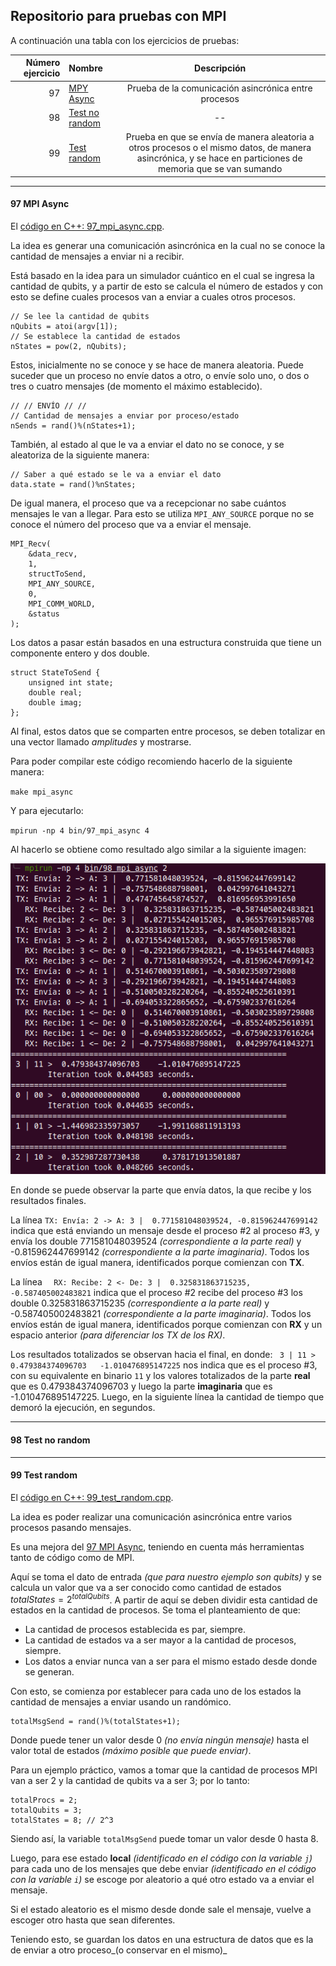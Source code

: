 ## Repositorio para pruebas con MPI

A continuación una tabla con los ejercicios de pruebas:

| Número ejercicio | Nombre | Descripción |
|-----------------:|:-------|:-----------:|
| 97 | [MPY Async](#97-mpi-async) | Prueba de la comunicación asincrónica entre procesos |
| 98 | [Test no random](#98-test-no-random) | -- |
| 99 | [Test random](#99-test-random) | Prueba en que se envía de manera aleatoria a otros procesos o el mismo datos, de manera asincrónica, y se hace en particiones de memoria que se van sumando |



----

#### 97 MPI Async

El [código en C++: 97_mpi_async.cpp](./97_mpi_async/97_mpi_async.cpp).

La idea es generar una comunicación asincrónica en la cual no se conoce la cantidad de mensajes a enviar ni a recibir.

Está basado en la idea para un simulador cuántico en el cual se ingresa la cantidad de qubits, y a partir de esto se calcula el número de estados y con esto se define cuales procesos van a enviar a cuales otros procesos.

```
// Se lee la cantidad de qubits
nQubits = atoi(argv[1]);
// Se establece la cantidad de estados
nStates = pow(2, nQubits);
```

Estos, inicialmente no se conoce y se hace de manera aleatoria. Puede suceder que un proceso no envíe datos a otro, o envíe solo uno, o dos o tres o cuatro mensajes (de momento el máximo establecido).

```
// // ENVÍO // //
// Cantidad de mensajes a enviar por proceso/estado
nSends = rand()%(nStates+1);
```

También, al estado al que le va a enviar el dato no se conoce, y se aleatoriza de la siguiente manera:

```
// Saber a qué estado se le va a enviar el dato
data.state = rand()%nStates;
```

De igual manera, el proceso que va a recepcionar no sabe cuántos mensajes le van a llegar. Para esto se utiliza `MPI_ANY_SOURCE` porque no se conoce el número del proceso que va a enviar el mensaje.

```
MPI_Recv(
    &data_recv,
    1,
    structToSend,
    MPI_ANY_SOURCE,
    0,
    MPI_COMM_WORLD,
    &status
);
```

Los datos a pasar están basados en una estructura construida que tiene un componente entero y dos double.

```
struct StateToSend {
    unsigned int state;
	double real;
	double imag;
};
```

Al final, estos datos que se comparten entre procesos, se deben totalizar en una vector llamado _amplitudes_ y mostrarse.

Para poder compilar este código recomiendo hacerlo de la siguiente manera:

`make mpi_async`

Y para ejecutarlo:

`mpirun -np 4 bin/97_mpi_async 4`

Al hacerlo se obtiene como resultado algo similar a la siguiente imagen:

![97_output_2qb](imgs/97/01_output.png)

En donde se puede observar la parte que envía datos, la que recibe y los resultados finales.

La línea `TX: Envía: 2 -> A: 3 |  0.771581048039524, -0.815962447699142` indica que está enviando un mensaje desde el proceso #2 al proceso #3, y envía los double 771581048039524 _(correspondiente a la parte real)_ y -0.815962447699142 _(correspondiente a la parte imaginaria)_. Todos los envíos están de igual manera, identificados porque comienzan con __TX__.

La línea `  RX: Recibe: 2 <- De: 3 |  0.325831863715235, -0.587405002483821` indica que el proceso #2 recibe del proceso #3 los double 0.325831863715235 _(correspondiente a la parte real)_ y -0.587405002483821 _(correspondiente a la parte imaginaria)_. Todos los envíos están de igual manera, identificados porque comienzan con __RX__ y un espacio anterior _(para diferenciar los TX de los RX)_.

Los resultados totalizados se observan hacia el final, en donde:
` 3 | 11 >  0.479384374096703	-1.010476895147225` nos indica que es el proceso #3, con su equivalente en binario `11` y los valores totalizados de la parte __real__ que es 0.479384374096703 y luego la parte __imaginaria__ que es -1.010476895147225. Luego, en la siguiente línea la cantidad de tiempo que demoró la ejecución, en segundos.

----

#### 98 Test no random


----

#### 99 Test random

El [código en C++: 99_test_random.cpp](./99_test_random/99_test_random.cpp).

La idea es poder realizar una comunicación asincrónica entre varios procesos pasando mensajes.

Es una mejora del [97 MPI Async](#97-mpi-async), teniendo en cuenta más herramientas tanto de código como de MPI.

Aquí se toma el dato de entrada _(que para nuestro ejemplo son qubits)_ y se calcula un valor que va a ser conocido como cantidad de estados $totalStates=2^{totalQubits}$. A partir de aquí se deben dividir esta cantidad de estados en la cantidad de procesos. Se toma el planteamiento de que:

- La cantidad de procesos establecida es par, siempre.
- La cantidad de estados va a ser mayor a la cantidad de procesos, siempre.
- Los datos a enviar nunca van a ser para el mismo estado desde donde se generan.

Con esto, se comienza por establecer para cada uno de los estados la cantidad de mensajes a enviar usando un randómico.

```
totalMsgSend = rand()%(totalStates+1);
```

Donde puede tener un valor desde 0 _(no envía ningún mensaje)_ hasta el valor total de estados _(máximo posible que puede enviar)_. 

Para un ejemplo práctico, vamos a tomar que la cantidad de procesos MPI van a ser 2 y la cantidad de qubits va a ser 3; por lo tanto:

```
totalProcs = 2;
totalQubits = 3;
totalStates = 8; // 2^3
```

Siendo así, la variable `totalMsgSend` puede tomar un valor desde 0 hasta 8.

Luego, para ese estado **local** _(identificado en el código con la variable `j`)_ para cada uno de los mensajes que debe enviar _(identificado en el código con la variable `i`)_  se escoge por aleatorio a qué otro estado va a enviar el mensaje.

Si el estado aleatorio es el mismo desde donde sale el mensaje, vuelve a escoger otro hasta que sean diferentes.

Teniendo esto, se guardan los datos en una estructura de datos que es la de enviar a otro proceso_(o conservar en el mismo)_ 

